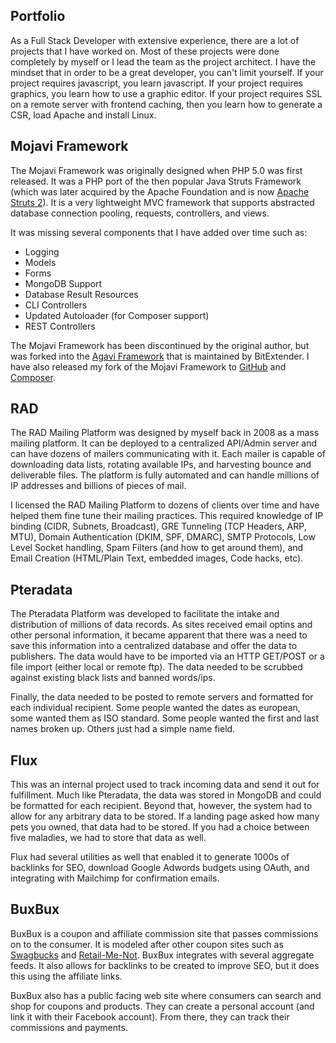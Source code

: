 ## Portfolio

As a Full Stack Developer with extensive experience, there are a lot of projects that I have worked on.  Most of these
projects were done completely by myself or I lead the team as the project architect. I have the mindset that in order
to be a great developer, you can't limit yourself.  If your project requires javascript, you learn javascript.  If your
project requires graphics, you learn how to use a graphic editor.  If your project requires SSL on a remote server with
frontend caching, then you learn how to generate a CSR, load Apache and install Linux.

## Mojavi Framework

The Mojavi Framework was originally designed when PHP 5.0 was first released.  It was a PHP port of the then popular
Java Struts Framework (which was later acquired by the Apache Foundation and is now [Apache Struts 2](https://struts.apache.org)).  It is a very
lightweight MVC framework that supports abstracted database connection pooling, requests, controllers, and views.

It was missing several components that I have added over time such as:
- Logging
- Models
- Forms
- MongoDB Support
- Database Result Resources
- CLI Controllers
- Updated Autoloader (for Composer support)
- REST Controllers

The Mojavi Framework has been discontinued by the original author, but was forked into the [Agavi Framework](http://www.agavi.org) that is
maintained by BitExtender.  I have also released my fork of the Mojavi Framework to
[GitHub](https://github.com/hiveclick/mojavi) and [Composer](https://packagist.org/packages/hiveclick/mojavi).

## RAD

The RAD Mailing Platform was designed by myself back in 2008 as a mass mailing platform.  It can be deployed to a
centralized API/Admin server and can have dozens of mailers communicating with it.  Each mailer is capable of downloading
data lists, rotating available IPs, and harvesting bounce and deliverable files.  The platform is fully automated and
can handle millions of IP addresses and billions of pieces of mail.

I licensed the RAD Mailing Platform to dozens of clients over time and have helped them fine tune their mailing
practices.  This required knowledge of IP binding (CIDR, Subnets, Broadcast), GRE Tunneling (TCP Headers, ARP, MTU),
Domain Authentication (DKIM, SPF, DMARC), SMTP Protocols, Low Level Socket handling, Spam Filters (and how to get around
them), and Email Creation (HTML/Plain Text, embedded images, Code hacks, etc).

## Pteradata

The Pteradata Platform was developed to facilitate the intake and distribution of millions of data records.  As sites
received email optins and other personal information, it became apparent that there was a need to save this information
into a centralized database and offer the data to publishers.  The data would have to be imported via an HTTP GET/POST or
a file import (either local or remote ftp).  The data needed to be scrubbed against existing black lists and banned words/ips.

Finally, the data needed to be posted to remote servers and formatted for each individual recipient.  Some people wanted
the dates as european, some wanted them as ISO standard.  Some people wanted the first and last names broken up.  Others
just had a simple name field.

## Flux

This was an internal project used to track incoming data and send it out for fulfillment.  Much like Pteradata, the data
was stored in MongoDB and could be formatted for each recipient.  Beyond that, however, the system had to allow for any
arbitrary data to be stored.  If a landing page asked how many pets you owned, that data had to be stored.  If you had a
choice between five maladies, we had to store that data as well.

Flux had several utilities as well that enabled it to generate 1000s of backlinks for SEO, download Google Adwords budgets
using OAuth, and integrating with Mailchimp for confirmation emails.

## BuxBux

BuxBux is a coupon and affiliate commission site that passes commissions on to the consumer.  It is modeled after other
coupon sites such as [Swagbucks](http://www.swagbucks.com) and [Retail-Me-Not](http://www.retailmenot.com).  BuxBux
integrates with several aggregate feeds.  It also allows for backlinks to be created to improve SEO, but it does this
using the affiliate links.

BuxBux also has a public facing web site where consumers can search and shop for coupons and products.  They can create
a personal account (and link it with their Facebook account).  From there, they can track their commissions and payments.